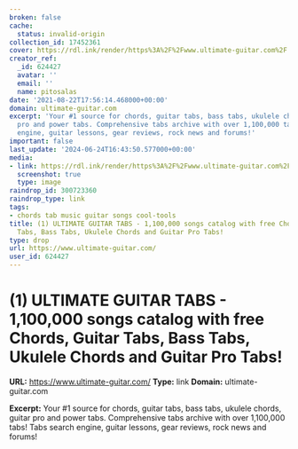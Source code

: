 ```yaml
---
broken: false
cache:
  status: invalid-origin
collection_id: 17452361
cover: https://rdl.ink/render/https%3A%2F%2Fwww.ultimate-guitar.com%2F
creator_ref:
  _id: 624427
  avatar: ''
  email: ''
  name: pitosalas
date: '2021-08-22T17:56:14.468000+00:00'
domain: ultimate-guitar.com
excerpt: 'Your #1 source for chords, guitar tabs, bass tabs, ukulele chords, guitar
  pro and power tabs. Comprehensive tabs archive with over 1,100,000 tabs! Tabs search
  engine, guitar lessons, gear reviews, rock news and forums!'
important: false
last_update: '2024-06-24T16:43:50.577000+00:00'
media:
- link: https://rdl.ink/render/https%3A%2F%2Fwww.ultimate-guitar.com%2F
  screenshot: true
  type: image
raindrop_id: 300723360
raindrop_type: link
tags:
- chords tab music guitar songs cool-tools
title: (1) ULTIMATE GUITAR TABS - 1,100,000 songs catalog with free Chords, Guitar
  Tabs, Bass Tabs, Ukulele Chords and Guitar Pro Tabs!
type: drop
url: https://www.ultimate-guitar.com/
user_id: 624427
---
```


# (1) ULTIMATE GUITAR TABS - 1,100,000 songs catalog with free Chords, Guitar Tabs, Bass Tabs, Ukulele Chords and Guitar Pro Tabs!

**URL:** https://www.ultimate-guitar.com/
**Type:** link
**Domain:** ultimate-guitar.com

**Excerpt:** Your #1 source for chords, guitar tabs, bass tabs, ukulele chords, guitar pro and power tabs. Comprehensive tabs archive with over 1,100,000 tabs! Tabs search engine, guitar lessons, gear reviews, rock news and forums!
